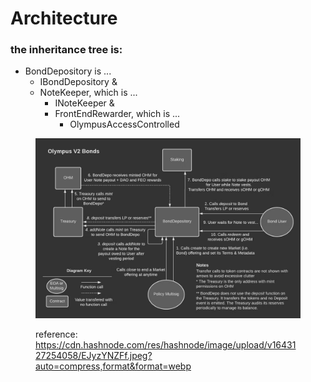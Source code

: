 # Architecture



### the inheritance tree is:

* BondDepository is ...
  * IBondDepository &
  * NoteKeeper, which is ...
    * INoteKeeper &
    * FrontEndRewarder, which is ...
      * OlympusAccessControlled

<figure><img src="../../../../.gitbook/assets/image.png" alt=""><figcaption><p>reference: <a href="https://cdn.hashnode.com/res/hashnode/image/upload/v1643127254058/EJyzYNZFf.jpeg?auto=compress,format&#x26;format=webp">https://cdn.hashnode.com/res/hashnode/image/upload/v1643127254058/EJyzYNZFf.jpeg?auto=compress,format&#x26;format=webp</a></p></figcaption></figure>
